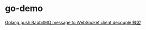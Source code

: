 # go-demo
[Golang push RabbitMQ message to WebSocket client decouple 練習](https://matthung0807.blogspot.com/2022/12/go-push-rabbitmq-message-to-websocket-client-decouple.html)
